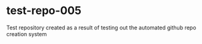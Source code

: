 # test-repo-005
Test repository created as a result of testing out the automated github repo creation system

